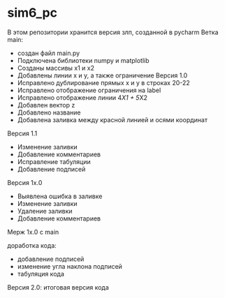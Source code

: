 # sim6_pc
В этом репозитории хранится версия злп, созданной в pycharm
Ветка main:
- создан файл main.py
- Подключена библиотеки numpy и matplotlib
- Созданы массивы x1 и x2
- Добавлены линии x и y, а также ограничение
Версия 1.0
- Исправлено дублирование прямых x и y в строках 20-22
- Исправлено отображение ограничения на label
- Исправлено отображение линии 4*X1 + 5*X2
- Добавлен вектор z
- Добавлено название
- Добавлена заливка между красной линией и осями координат
  
Версия 1.1
- Изменение заливки
- Добавление комментариев
- Исправление табуляции
- Добавление подписей 

Версия 1x.0
- Выявлена ошибка в заливке
- Изменение заливки
- Удаление заливки
- Добавление комментариев
  
Мерж 1x.0 c main

доработка кода:
- добавление подписей
- изменение угла наклона подписей
- табуляция кода
  
Версия 2.0: итоговая версия кода

